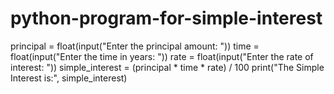 # python-program-for-simple-interest
principal = float(input("Enter the principal amount: "))
time = float(input("Enter the time in years: "))
rate = float(input("Enter the rate of interest: "))
simple_interest = (principal * time * rate) / 100
print("The Simple Interest is:", simple_interest)
